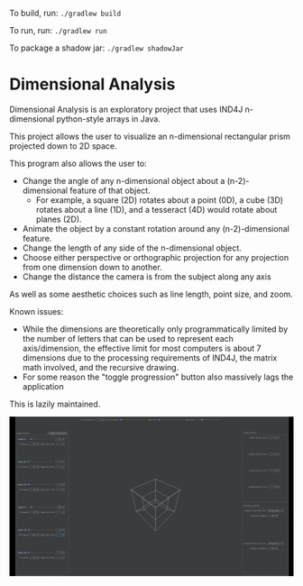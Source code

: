 To build, run: `./gradlew build`

To run, run: `./gradlew run`

To package a shadow jar: `./gradlew shadowJar`

<h1>Dimensional Analysis</h1>

<p>Dimensional Analysis is an exploratory project that uses IND4J n-dimensional python-style arrays in Java.</p>
<p>This project allows the user to visualize an n-dimensional rectangular prism projected down to 2D space.</p>
<p>This program also allows the user to:</p>

* Change the angle of any n-dimensional object about a (n-2)-dimensional feature of that object.
    * For example, a square (2D) rotates about a point (0D), a cube (3D) rotates about a line (1D), and a tesseract (4D) would rotate about planes (2D).
* Animate the object by a constant rotation around any (n-2)-dimensional feature.
* Change the length of any side of the n-dimensional object.
* Choose either perspective or orthographic projection for any projection from one dimension down to another.
* Change the distance the camera is from the subject along any axis

As well as some aesthetic choices such as line length, point size, and zoom.

<p>Known issues:</p>

* While the dimensions are theoretically only programmatically limited by the number of letters that can be used to represent each axis/dimension, the effective limit for most computers is about 7 dimensions due to the processing requirements of IND4J, the matrix math involved, and the recursive drawing.
* For some reason the "toggle progression" button also massively lags the application

<p>This is lazily maintained.</p>

![](src/main/resources/readme/demo.gif)
